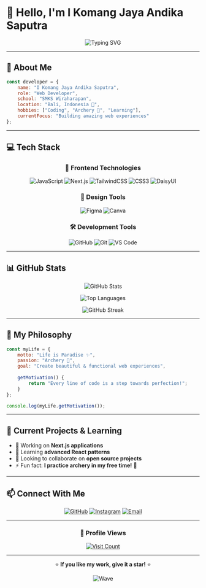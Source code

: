 # 👋 Hello, I'm I Komang Jaya Andika Saputra

<div align="center">
  
  ![Typing SVG](https://readme-typing-svg.herokuapp.com?font=Fira+Code&size=22&duration=3000&pause=1000&color=00D9FF&center=true&vCenter=true&width=435&lines=Web+Developer+%F0%9F%9A%80;Student+at+SMKS+Wiraharapan+%F0%9F%8E%93;Always+Learning+New+Things+%F0%9F%92%A1)
  
</div>

---

## 🚀 About Me

```javascript
const developer = {
    name: "I Komang Jaya Andika Saputra",
    role: "Web Developer",
    school: "SMKS Wiraharapan",
    location: "Bali, Indonesia 🌴",
    hobbies: ["Coding", "Archery 🏹", "Learning"],
    currentFocus: "Building amazing web experiences"
};
```

---

## 💻 Tech Stack

<div align="center">

### 🎨 Frontend Technologies
![JavaScript](https://img.shields.io/badge/JavaScript-F7DF1E?style=for-the-badge&logo=javascript&logoColor=black)
![Next.js](https://img.shields.io/badge/Next.js-000000?style=for-the-badge&logo=next.js&logoColor=white)
![TailwindCSS](https://img.shields.io/badge/Tailwind_CSS-38B2AC?style=for-the-badge&logo=tailwind-css&logoColor=white)
![CSS3](https://img.shields.io/badge/CSS3-1572B6?style=for-the-badge&logo=css3&logoColor=white)
![DaisyUI](https://img.shields.io/badge/DaisyUI-5A0EF8?style=for-the-badge&logo=daisyui&logoColor=white)

### 🎨 Design Tools
![Figma](https://img.shields.io/badge/Figma-F24E1E?style=for-the-badge&logo=figma&logoColor=white)
![Canva](https://img.shields.io/badge/Canva-00C4CC?style=for-the-badge&logo=Canva&logoColor=white)

### 🛠️ Development Tools
![GitHub](https://img.shields.io/badge/GitHub-181717?style=for-the-badge&logo=github&logoColor=white)
![Git](https://img.shields.io/badge/Git-F05032?style=for-the-badge&logo=git&logoColor=white)
![VS Code](https://img.shields.io/badge/VS_Code-007ACC?style=for-the-badge&logo=visual-studio-code&logoColor=white)

</div>

---

## 📊 GitHub Stats

<div align="center">
  
  ![GitHub Stats](https://github-readme-stats.vercel.app/api?username=Komeex&show_icons=true&theme=tokyonight&hide_border=true&bg_color=0D1117&title_color=00D9FF&icon_color=00D9FF&text_color=FFFFFF)
  
  ![Top Languages](https://github-readme-stats.vercel.app/api/top-langs/?username=Komeex&layout=compact&theme=tokyonight&hide_border=true&bg_color=0D1117&title_color=00D9FF&text_color=FFFFFF)
  
  ![GitHub Streak](https://github-readme-streak-stats.herokuapp.com/?user=Komeex&theme=tokyonight&hide_border=true&background=0D1117&stroke=00D9FF&ring=00D9FF&fire=FF6B6B&currStreakLabel=00D9FF)
  
</div>

---

## 🎯 My Philosophy

```javascript
const myLife = {
    motto: "Life is Paradise ✨",
    passion: "Archery 🏹",
    goal: "Create beautiful & functional web experiences",
    
    getMotivation() {
        return "Every line of code is a step towards perfection!";
    }
};

console.log(myLife.getMotivation());
```

---

## 🌟 Current Projects & Learning

- 🔭 Working on **Next.js applications**
- 🌱 Learning **advanced React patterns**
- 👯 Looking to collaborate on **open source projects**
- ⚡ Fun fact: **I practice archery in my free time!** 🏹

---

## 📫 Connect With Me

<div align="center">
  
  [![GitHub](https://img.shields.io/badge/GitHub-181717?style=for-the-badge&logo=github&logoColor=white)](https://github.com/Komeex)
  [![Instagram](https://img.shields.io/badge/Instagram-E4405F?style=for-the-badge&logo=instagram&logoColor=white)](https://instagram.com/your_username)
  [![Email](https://img.shields.io/badge/Email-D14836?style=for-the-badge&logo=gmail&logoColor=white)](mailto:your.email@example.com)
  
</div>

---

<div align="center">
  
  ### 👀 Profile Views
  [![Visit Count](https://visitcount.itsvg.in/api?id=Komeex&icon=2&color=6)](https://visitcount.itsvg.in)
  
  ---
  
  ⭐ **If you like my work, give it a star!** ⭐
  
  ![Wave](https://raw.githubusercontent.com/mayhemantt/mayhemantt/Update/svg/Bottom.svg)
  
</div>

<!-- Proudly created with enhanced styling -->
